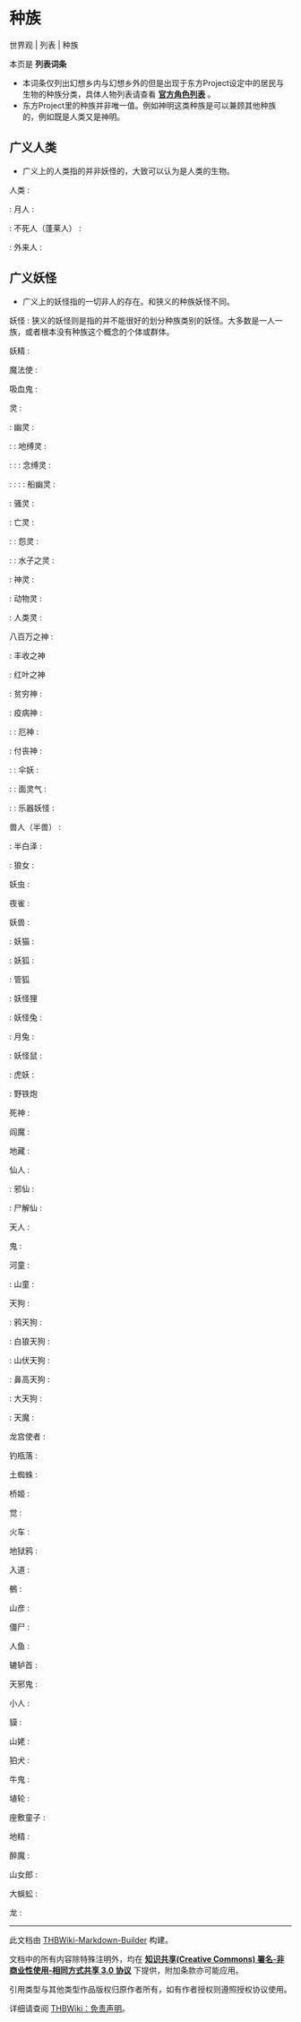 # 种族

<!-- source html: G:\repos\THBWiki-Markdown-Builder\THBWikiMarkdown\Temp\main\3\36\ns0%3A%E7%A7%8D%E6%97%8F.html -->

世界观 | 列表 | 种族

本页是 **列表词条** 
- 本词条仅列出幻想乡内与幻想乡外的但是出现于东方Project设定中的居民与生物的种族分类，具体人物列表请查看 **[官方角色列表](./官方角色列表.md)** 。
- 东方Project里的种族并非唯一值。例如神明这类种族是可以兼顾其他种族的，例如既是人类又是神明。


## 广义人类
- 广义上的人类指的并非妖怪的，大致可以认为是人类的生物。

人类
: 

: 月人
: 


: 不死人（蓬莱人）
: 


: 外来人
: 



## 广义妖怪
- 广义上的妖怪指的一切非人的存在。和狭义的种族妖怪不同。

妖怪
: 狭义的妖怪则是指的并不能很好的划分种族类别的妖怪。大多数是一人一族，或者根本没有种族这个概念的个体或群体。

妖精
: 

魔法使
: 

吸血鬼
: 

灵
: 

: 幽灵
: 


: : 地缚灵
: 



: : : 念缚灵
: 




: : : : 船幽灵
: 





: 骚灵
: 


: 亡灵
: 


: : 怨灵
: 



: : 水子之灵
: 



: 神灵
: 


: 动物灵
: 


: 人类灵
: 


八百万之神
: 

: 丰收之神


: 红叶之神


: 贫穷神
: 


: 疫病神
: 


: : 厄神
: 



: 付丧神
: 


: : 伞妖
: 



: : 面灵气
: 



: : 乐器妖怪
: 



兽人（半兽）
: 

: 半白泽
: 


: 狼女
: 


妖虫
: 

夜雀
: 

妖兽
: 

: 妖猫
: 


: 妖狐
: 


: 管狐


: 妖怪狸


: 妖怪兔
: 


: 月兔
: 


: 妖怪鼠
: 


: 虎妖
: 


: 野铁炮


死神
: 

阎魔
: 

地藏
: 

仙人
: 

: 邪仙
: 


: 尸解仙
: 


天人
: 

鬼
: 

河童
: 

: 山童
: 


天狗
: 

: 鸦天狗
: 


: 白狼天狗
: 


: 山伏天狗
: 


: 鼻高天狗
: 


: 大天狗
: 


: 天魔
: 


龙宫使者
: 

钓瓶落
: 

土蜘蛛
: 

桥姬
: 

觉
: 

火车
: 

地狱鸦
: 

入道
: 

鵺
: 

山彦
: 

僵尸
: 

人鱼
: 

辘轳首
: 

天邪鬼
: 

小人
: 

貘
: 

山姥
: 

狛犬
: 

牛鬼
: 

埴轮
: 

座敷童子
: 

地精
: 

醉魔
: 

山女郎
: 

大蜈蚣
: 

龙
: 





---

此文档由 [THBWiki-Markdown-Builder](https://github.com/Delsin-Yu/THBWiki-Markdown-Builder) 构建。

文档中的所有内容除特殊注明外，均在 [**知识共享(Creative Commons) 署名-非商业性使用-相同方式共享 3.0 协议**](https://creativecommons.org/licenses/by-sa/3.0/deed.zh-hans) 下提供，附加条款亦可能应用。

引用类型与其他类型作品版权归原作者所有，如有作者授权则遵照授权协议使用。

详细请查阅 [THBWiki：免责声明](https://thbwiki.cc/THBWiki:%E5%85%8D%E8%B4%A3%E5%A3%B0%E6%98%8E)。

